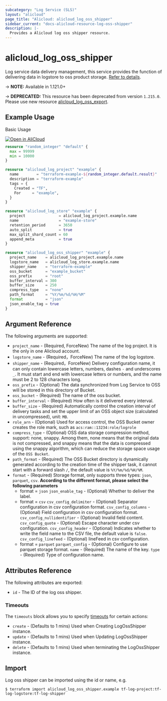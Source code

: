```yaml
---
subcategory: "Log Service (SLS)"
layout: "alicloud"
page_title: "Alicloud: alicloud_log_oss_shipper"
sidebar_current: "docs-alicloud-resource-log-oss-shipper"
description: |-
  Provides a Alicloud log oss shipper resource.
---
```


# alicloud\_log\_oss\_shipper
Log service data delivery management, this service provides the function of delivering data in logstore to oss product storage.
[Refer to details](https://www.alibabacloud.com/help/en/doc-detail/43724.htm).

-> **NOTE:** Available in 1.121.0+

-> **DEPRECATED:**  This resource has been deprecated from version `1.215.0`. Please use new resource [alicloud_log_oss_export](https://www.terraform.io/docs/providers/alicloud/r/log_oss_export).


## Example Usage

Basic Usage

<div style="display: block;margin-bottom: 40px;"><div class="oics-button" style="float: right;position: absolute;margin-bottom: 10px;">
  <a href="https://api.aliyun.com/api-tools/terraform?resource=alicloud_log_oss_shipper&exampleId=058e25f5-fec6-4fed-8e9b-9752e948586c8cb57b3d&activeTab=example&spm=docs.r.log_oss_shipper.0.058e25f5fe&intl_lang=EN_US" target="_blank">
    <img alt="Open in AliCloud" src="https://img.alicdn.com/imgextra/i1/O1CN01hjjqXv1uYUlY56FyX_!!6000000006049-55-tps-254-36.svg" style="max-height: 44px; max-width: 100%;">
  </a>
</div></div>

```terraform
resource "random_integer" "default" {
  max = 99999
  min = 10000
}

resource "alicloud_log_project" "example" {
  name        = "terraform-example-${random_integer.default.result}"
  description = "terraform-example"
  tags = {
    Created = "TF",
    For     = "example",
  }
}

resource "alicloud_log_store" "example" {
  project               = alicloud_log_project.example.name
  name                  = "example-store"
  retention_period      = 3650
  auto_split            = true
  max_split_shard_count = 60
  append_meta           = true
}

resource "alicloud_log_oss_shipper" "example" {
  project_name    = alicloud_log_project.example.name
  logstore_name   = alicloud_log_store.example.name
  shipper_name    = "terraform-example"
  oss_bucket      = "example_bucket"
  oss_prefix      = "root"
  buffer_interval = 300
  buffer_size     = 250
  compress_type   = "none"
  path_format     = "%Y/%m/%d/%H/%M"
  format          = "json"
  json_enable_tag = true
}
```

## Argument Reference

The following arguments are supported:

* `project_name` - (Required, ForceNew) The name of the log project. It is the only in one Alicloud account.
* `logstore_name` - (Required，ForceNew) The name of the log logstore.
* `shipper_name` - (Required，ForceNew) Delivery configuration name, it can only contain lowercase letters, numbers, dashes `-` and underscores `_`. It must start and end with lowercase letters or numbers, and the name must be 2 to 128 characters long.
* `oss_prefix` - (Optional) The data synchronized from Log Service to OSS will be stored in this directory of Bucket.
* `oss_bucket` - (Required) The name of the oss bucket.
* `buffer_interval` - (Required) How often is it delivered every interval.
* `buffer_size` - (Required) Automatically control the creation interval of delivery tasks and set the upper limit of an OSS object size (calculated in uncompressed), unit: `MB`.
* `role_arn` - (Optional) Used for access control, the OSS Bucket owner creates the role mark, such as `acs:ram::13234:role/logrole`
* `compress_type` - (Optional) OSS data storage compression method, support: none, snappy. Among them, none means that the original data is not compressed, and snappy means that the data is compressed using the snappy algorithm, which can reduce the storage space usage of the `OSS Bucket`.
* `path_format` - (Required) The OSS Bucket directory is dynamically generated according to the creation time of the shipper task, it cannot start with a forward slash `/`, the default value is `%Y/%m/%d/%H/%M`.
* `format` - (Required) Storage format, only supports three types: `json`, `parquet`, `csv`.
  **According to the different format, please select the following parameters**
  - format = `json`
    `json_enable_tag` - (Optional) Whether to deliver the label.
  - format = `csv`
    `csv_config_delimiter` - (Optional) Separator configuration in csv configuration format.
    `csv_config_columns` - (Optional) Field configuration in csv configuration format.
    `csv_config_nullidentifier` - (Optional) Invalid field content.
    `csv_config_quote` - (Optional) Escape character under csv configuration.
    `csv_config_header` - (Optional) Indicates whether to write the field name to the CSV file, the default value is `false`.
    `csv_config_linefeed` - (Optional) lineFeed in csv configuration.
  - format = `parquet`
    `parquet_config` - (Optional) Configure to use parquet storage format.
       `name` - (Required) The name of the key.
       `type` - (Required) Type of configuration name.


## Attributes Reference

The following attributes are exported:

* `id` - The ID of the log oss shipper.

### Timeouts

The `timeouts` block allows you to specify [timeouts](https://www.terraform.io/docs/configuration-0-11/resources.html#timeouts) for certain actions:

* `create` - (Defaults to 1 mins) Used when Creating LogOssShipper instance. 
* `update` - (Defaults to 1 mins) Used when Updating LogOssShipper instance. 
* `delete` - (Defaults to 1 mins) Used when terminating the LogOssShipper instance.

## Import

Log oss shipper can be imported using the id or name, e.g.

```shell
$ terraform import alicloud_log_oss_shipper.example tf-log-project:tf-log-logstore:tf-log-shipper
```
